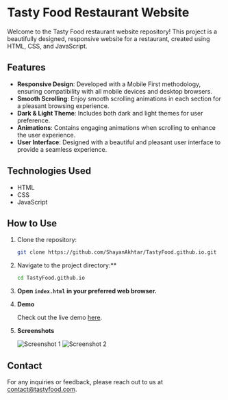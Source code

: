 # Tasty Food Restaurant Website

Welcome to the Tasty Food restaurant website repository! This project is a beautifully designed, responsive website for a restaurant, created using HTML, CSS, and JavaScript.

## Features

- **Responsive Design**: Developed with a Mobile First methodology, ensuring compatibility with all mobile devices and desktop browsers.
- **Smooth Scrolling**: Enjoy smooth scrolling animations in each section for a pleasant browsing experience.
- **Dark & Light Theme**: Includes both dark and light themes for user preference.
- **Animations**: Contains engaging animations when scrolling to enhance the user experience.
- **User Interface**: Designed with a beautiful and pleasant user interface to provide a seamless experience.

## Technologies Used

- HTML
- CSS
- JavaScript

## How to Use

1. Clone the repository:
   ```bash
   git clone https://github.com/ShayanAkhtar/TastyFood.github.io.git
2. Navigate to the project directory:**

    ```bash
    cd TastyFood.github.io
    ```

2. **Open `index.html` in your preferred web browser.**

3. **Demo**

    Check out the live demo [here](https://shayanakhtar.github.io/TastyFood.github.io/).

4. **Screenshots**

    ![Screenshot 1](#)
    ![Screenshot 2](#)

## Contact

For any inquiries or feedback, please reach out to us at [contact@tastyfood.com](mailto:shayantanoli38@gmail.com).
